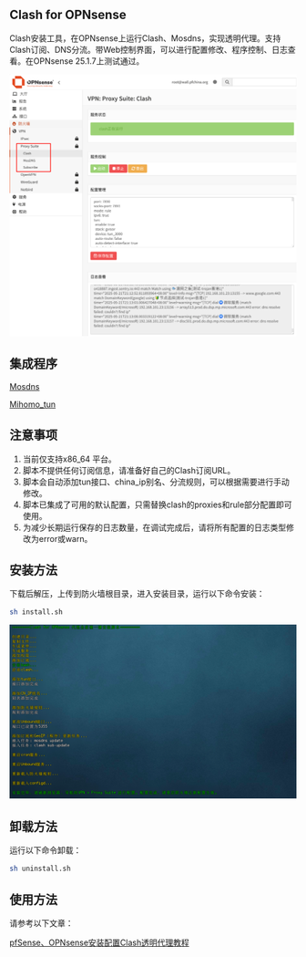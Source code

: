 ## Clash for OPNsense
Clash安装工具，在OPNsense上运行Clash、Mosdns，实现透明代理。支持Clash订阅、DNS分流。带Web控制界面，可以进行配置修改、程序控制、日志查看。在OPNsense 25.1.7上测试通过。

![](images/proxy.png)

## 集成程序

[Mosdns](https://github.com/IrineSistiana/mosdns) 

[Mihomo_tun](https://github.com/Vincent-Loeng/mihomo) 


## 注意事项
1. 当前仅支持x86_64 平台。
2. 脚本不提供任何订阅信息，请准备好自己的Clash订阅URL。
3. 脚本会自动添加tun接口、china_ip别名、分流规则，可以根据需要进行手动修改。
4. 脚本已集成了可用的默认配置，只需替换clash的proxies和rule部分配置即可使用。
5. 为减少长期运行保存的日志数量，在调试完成后，请将所有配置的日志类型修改为error或warn。

## 安装方法
下载后解压，上传到防火墙根目录，进入安装目录，运行以下命令安装：

```bash
sh install.sh
```
![](images/install.png)

## 卸载方法
运行以下命令卸载：

```bash
sh uninstall.sh
```

## 使用方法
请参考以下文章：

[pfSense、OPNsense安装配置Clash透明代理教程](https://pfchina.org/?p=14148)

